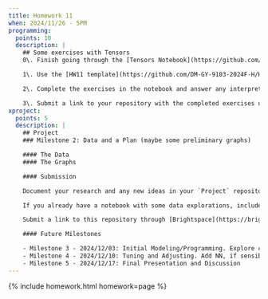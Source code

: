 ```yaml
---
title: Homework 11
when: 2024/11/26 - 5PM
programming:
  points: 10
  description: |
    ## Some exercises with Tensors
    0\. Finish going through the [Tensors Notebook](https://github.com/DM-GY-9103-2024F-H/WK11/blob/main/WK11-tensors.ipynb) from class.

    1\. Use the [HW11 template](https://github.com/DM-GY-9103-2024F-H/HW11) to start a repository in your organization's GitHub space. It should be named HW11. Open the notebook file using GitHub Codespaces to continue the exercises.

    2\. Complete the exercises in the notebook and answer any interpretation questions.

    3\. Submit a link to your repository with the completed exercises using [Brightspace](https://brightspace.nyu.edu/d2l/home/407565).
xproject:
  points: 5
  description: |
    ## Project
    ### Milestone 2: Data and a Plan (maybe some preliminary graphs)

    #### The Data
    #### The Graphs

    #### Submission

    Document your research and any new ideas in your `Project` repository on GitHub. Use the same repository as Milestone 1.

    If you already have a notebook with some data explorations, include that in the repository as well.

    Submit a link to this repository through [Brightspace](https://brightspace.nyu.edu/d2l/home/407565).

    #### Future Milestones

    - Milestone 3 - 2024/12/03: Initial Modeling/Programming. Explore classic ML.
    - Milestone 4 - 2024/12/10: Tuning and Adjusting. Add NN, if sensible.
    - Milestone 5 - 2024/12/17: Final Presentation and Discussion
---
```

{% include homework.html homework=page %}
